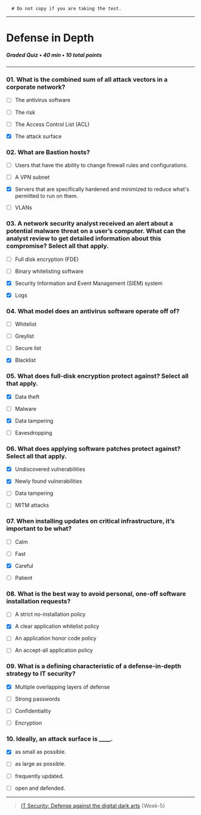 ```
  # Do not copy if you are taking the test.
```
--- 

# Defense in Depth    
##### Graded Quiz • 40 min • 10 total points 
----- 

### 01. What is the combined sum of all attack vectors in a corporate network?     
- [ ] The antivirus software     
- [ ] The risk     
- [ ] The Access Control List (ACL)     
- [x] The attack surface       


 
### 02. What are Bastion hosts?     
- [ ] Users that have the ability to change firewall rules and configurations.     
- [ ] A VPN subnet     
- [x] Servers that are specifically hardened and minimized to reduce what's permitted to run on them.     
- [ ] VLANs  



### 03. A network security analyst received an alert about a potential malware threat on a user’s computer. What can the analyst review to get detailed information about this compromise? Select all that apply.     
- [ ] Full disk encryption (FDE)     
- [ ] Binary whitelisting software     
- [x] Security Information and Event Management (SIEM) system     
- [x] Logs   



### 04. What model does an antivirus software operate off of?    
- [ ] Whitelist     
- [ ] Greylist    
- [ ] Secure list     
- [x] Blacklist    



### 05. What does full-disk encryption protect against? Select all that apply.    
- [x] Data theft    
- [ ] Malware    
- [x] Data tampering     
- [ ] Eavesdropping     



### 06. What does applying software patches protect against? Select all that apply.      
- [x] Undiscovered vulnerabilities      
- [x] Newly found vulnerabilities      
- [ ] Data tampering      
- [ ] MITM attacks     


### 07. When installing updates on critical infrastructure, it’s important to be what?     
- [ ] Calm     
- [ ] Fast     
- [x] Careful     
- [ ] Patient    



### 08. What is the best way to avoid personal, one-off software installation requests?     
- [ ] A strict no-installation policy     
- [x] A clear application whitelist policy     
- [ ] An application honor code policy     
- [ ] An accept-all application policy    



### 09. What is a defining characteristic of a defense-in-depth strategy to IT security?      
- [x] Multiple overlapping layers of defense      
- [ ] Strong passwords      
- [ ] Confidentiality      
- [ ] Encryption    



### 10. Ideally, an attack surface is ____.     
- [x] as small as possible.       
- [ ] as large as possible.      
- [ ] frequently updated.       
- [ ] open and defended.    


--- 
> [IT Security: Defense against the digital dark arts](https://www.coursera.org/learn/it-security/) {Week-5} 

